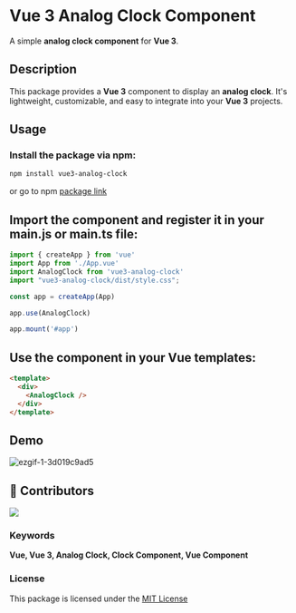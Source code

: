 # Vue 3 Analog Clock Component

A simple **analog clock component** for **Vue 3**.


## Description
This package provides a **Vue 3** component to display an **analog clock**. It's lightweight, customizable, and easy to integrate into your **Vue 3** projects.

## Usage

### Install the package via npm:

```bash
npm install vue3-analog-clock
```
or go to npm <a href="https://www.npmjs.com/package/vue3-analog-clock" target="_blank">package link</a>

## Import the component and register it in your main.js or main.ts file:
```javascript
import { createApp } from 'vue'
import App from './App.vue'
import AnalogClock from 'vue3-analog-clock'
import "vue3-analog-clock/dist/style.css";

const app = createApp(App)

app.use(AnalogClock)

app.mount('#app')
```

## Use the component in your Vue templates:

```html
<template>
  <div>
    <AnalogClock />
  </div>
</template>
```

## Demo

![ezgif-1-3d019c9ad5](https://github.com/MadhushaPrasad/vue-analog-clock/assets/50085447/fe6c60e1-a631-42cc-9d93-5bd1bc7e0791)

## 🌱 Contributors
[ ![](https://camo.githubusercontent.com/e5bdd846c2bf495454efaabb0e3ea72815dddd51492dd7366ad9cafae91f1223/68747470733a2f2f636f6e747269622e726f636b732f696d6167653f7265706f3d4d616468757368615072617361642f7675652d616e616c6f672d636c6f636b) ](https://github.com/MadhushaPrasad/vue-analog-clock/graphs/contributors)

### Keywords
**Vue, Vue 3, Analog Clock, Clock Component, Vue Component**

### License
This package is licensed under the [MIT License](https://github.com/MadhushaPrasad/vue-analog-clock/blob/main/LICENSE)
